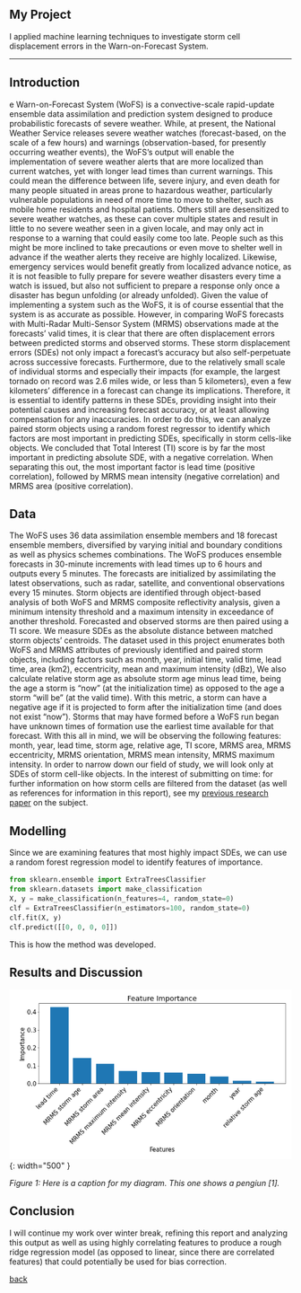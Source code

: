 ## My Project

I applied machine learning techniques to investigate storm cell displacement errors in the Warn-on-Forecast System.

***

## Introduction 

e Warn-on-Forecast System (WoFS) is a convective-scale rapid-update ensemble data assimilation and prediction system designed to produce probabilistic forecasts of severe weather. While, at present, the National Weather Service releases severe weather watches (forecast-based, on the scale of a few hours) and warnings (observation-based, for presently occurring weather events), the WoFS’s output will enable the implementation of severe weather alerts that are more localized than current watches, yet with longer lead times than current warnings. This could mean the difference between life, severe injury, and even death for many people situated in areas prone to hazardous weather, particularly vulnerable populations in need of more time to move to shelter, such as mobile home residents and hospital patients. Others still are desensitized to severe weather watches, as these can cover multiple states and result in little to no severe weather seen in a given locale, and may only act in response to a warning that could easily come too late. People such as this might be more inclined to take precautions or even move to shelter well in advance if the weather alerts they receive are highly localized. Likewise, emergency services would benefit greatly from localized advance notice, as it is not feasible to fully prepare for severe weather disasters every time a watch is issued, but also not sufficient to prepare a response only once a disaster has begun unfolding (or already unfolded).
Given the value of implementing a system such as the WoFS, it is of course essential that the system is as accurate as possible. However, in comparing WoFS forecasts with Multi-Radar Multi-Sensor System (MRMS) observations made at the forecasts’ valid times, it is clear that there are often displacement errors between predicted storms and observed storms. These storm displacement errors (SDEs) not only impact a forecast’s accuracy but also self-perpetuate across successive forecasts. Furthermore, due to the relatively small scale of individual storms and especially their impacts (for example, the largest tornado on record was 2.6 miles wide, or less than 5 kilometers), even a few kilometers’ difference in a forecast can change its implications. Therefore, it is essential to identify patterns in these SDEs, providing insight into their potential causes and increasing forecast accuracy, or at least allowing compensation for any inaccuracies.
In order to do this, we can analyze paired storm objects using a random forest regressor to identify which factors are most important in predicting SDEs, specifically in storm cells-like objects. We concluded that Total Interest (TI) score is by far the most important in predicting absolute SDE, with a negative correlation. When separating this out, the most important factor is lead time (positive correlation), followed by MRMS mean intensity (negative correlation) and MRMS area (positive correlation). 

## Data

The WoFS uses 36 data assimilation ensemble members and 18 forecast ensemble members, diversified by varying initial and boundary conditions as well as physics schemes combinations. The WoFS produces ensemble forecasts in 30-minute increments with lead times up to 6 hours and outputs every 5 minutes. The forecasts are initialized by assimilating the latest observations, such as radar, satellite, and conventional observations every 15 minutes. Storm objects are identified through object-based analysis of both WoFS and MRMS composite reflectivity analysis, given a minimum intensity threshold and a maximum intensity in exceedance of another threshold. Forecasted and observed storms are then paired using a TI score. We measure SDEs as the absolute distance between matched storm objects’ centroids. 
The dataset used in this project enumerates both WoFS and MRMS attributes of previously identified and paired storm objects, including factors such as month, year, initial time, valid time, lead time, area (km2), eccentricity, mean and maximum intensity (dBz), We also calculate relative storm age as absolute storm age minus lead time, being the age a storm is “now” (at the initialization time) as opposed to the age a storm “will be” (at the valid time). With this metric, a storm can have a negative age if it is projected to form after the initialization time (and does not exist “now”). Storms that may have formed before a WoFS run began have unknown times of formation use the earliest time available for that forecast. With this all in mind, we will be observing the following features: month, year, lead time, storm age, relative age, TI score, MRMS area, MRMS eccentricity, MRMS orientation, MRMS mean intensity, MRMS maximum intensity. In order to narrow down our field of study, we will look only at SDEs of storm cell-like objects. In the interest of submitting on time: for further information on how storm cells are filtered from the dataset (as well as references for information in this report), see my [previous research paper](https://caps.ou.edu/reu/reu23/finalpapers/Lemke-finalpaper.html) on the subject.

## Modelling

Since we are examining features that most highly impact SDEs, we can use a random forest regression model to identify features of importance. 

```python
from sklearn.ensemble import ExtraTreesClassifier
from sklearn.datasets import make_classification
X, y = make_classification(n_features=4, random_state=0)
clf = ExtraTreesClassifier(n_estimators=100, random_state=0)
clf.fit(X, y)
clf.predict([[0, 0, 0, 0]])
```

This is how the method was developed.

## Results and Discussion

![](assets/IMG/feature_importance.png){: width="500" }

*Figure 1: Here is a caption for my diagram. This one shows a pengiun [1].*

## Conclusion

I will continue my work over winter break, refining this report and analyzing this output as well as using highly correlating features to produce a rough ridge regression model (as opposed to linear, since there are correlated features) that could potentially be used for bias correction.

[back](./)

